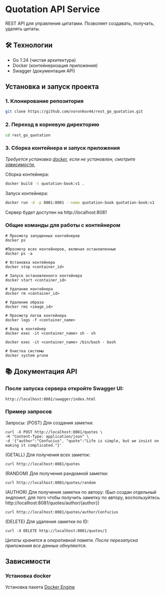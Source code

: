 # Quotation API Service
REST API для управления цитатами. Позволяет создавать, получать, удалять цитаты.

## 🛠 Технологии
- Go 1.24 (чистая архитектура)
- Docker (контейнеризация приложения)
- Swagger (документация API)

## Установка и запуск проекта

### 1. Клонирование репозитория
```bash
git clone https://github.com/voronkov44/rest_go_quotation.git
```
### 2. Переход в корневую директорию 
```bash
cd rest_go_quotation
```

### 3. Сборка контейнера и запуск приложения
*Требуется установка [docker](https://www.docker.com/products/docker-desktop/), если не установлен, смотрите [зависимости.](https://github.com/voronkov44/rest_go_quotation?tab=readme-ov-file#%D1%83%D1%81%D1%82%D0%B0%D0%BD%D0%BE%D0%B2%D0%BA%D0%B0-docker)*

Сборка контейнера:
```bash
docker build -t quotation-book:v1 .
```
Запуск контейнера:
```bash
docker run -d -p 8081:8081 --name quotation-book quotation-book:v1
```

Сервер будет доступен на http://localhost:8081

### Общие команды для работы с контейнером

```
# Просмотр запущенных контейнеров
docker ps

#Просмотр всех контейнеров, включая остановленные
docker ps -a

# Остановка контейнера
docker stop <container_id>

# Запуск остановленного контейнера
docker start <container_id>

# Удалание контейнера
docker rm <container_id>

# Удаление образа
docker rmi <image_id>

# Просмотр логов контейнера
docker logs -f <container_name>

# Вход в контейнер
docker exec -it <container_name> sh - sh

docker exec -it <container_name> /bin/bash - bash

# Очистка системы
docker system prune
```

## 📚 Документация API

### После запуска сервера откройте Swagger UI:

```
http://localhost:8081/swagger/index.html
```

### Пример запросов
Запросы:
(POST) Для создания заметки:
```
curl -X POST http://localhost:8081/quotes \
-H "Content-Type: application/json" \
-d '{"author":"Confucius", "quote":"Life is simple, but we insist on making it complicated."}'
```

(GETALL) Для получения всех заметок:
```
curl http://localhost:8081/quotes
```

(RANDOM) Для получения рандомной заметки:
```
curl http://localhost:8081/quotes/random
```

(AUTHOR) Для получения заметки по автору:
(Был создан отдельный эндпоинт, для того чтобы получить заметку по автору, воспользуйтесь http://localhost:8081/quotes/author/{author})
```
curl http://localhost:8081/quotes/author/Confucius
```

(DELETE) Для удаления заметки по ID:
```
curl -X DELETE http://localhost:8081/quotes/1
```
*Цитаты хранятся в оперативной памяти. После перезапуска приложения все данные обнуляются.*

## Зависимости
### Установка docker
Установка пакета [Docker Engine](https://docs.docker.com/engine/install/)
